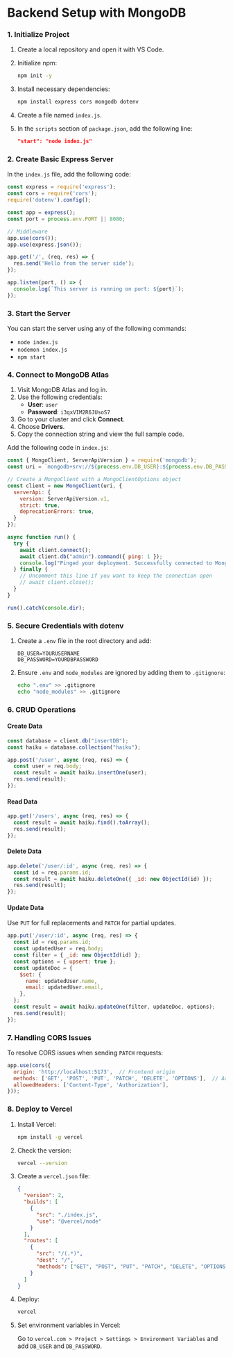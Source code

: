 # Backend Setup with MongoDB

### 1. Initialize Project

1. Create a local repository and open it with VS Code.
2. Initialize npm:

    ```bash
    npm init -y
    ```

3. Install necessary dependencies:

    ```bash
    npm install express cors mongodb dotenv
    ```

4. Create a file named `index.js`.

5. In the `scripts` section of `package.json`, add the following line:

    ```json
    "start": "node index.js"
    ```

### 2. Create Basic Express Server

In the `index.js` file, add the following code:

```javascript
const express = require('express');
const cors = require('cors');
require('dotenv').config();

const app = express();
const port = process.env.PORT || 8080;

// Middleware
app.use(cors());
app.use(express.json());

app.get('/', (req, res) => {
  res.send('Hello from the server side');
});

app.listen(port, () => {
  console.log(`This server is running on port: ${port}`);
});
```

### 3. Start the Server

You can start the server using any of the following commands:

- `node index.js`
- `nodemon index.js`
- `npm start`

### 4. Connect to MongoDB Atlas

1. Visit MongoDB Atlas and log in.
2. Use the following credentials:
   - **User**: `user`
   - **Password**: `i3qxVIM2R6JUsoS7`
3. Go to your cluster and click **Connect**.
4. Choose **Drivers**.
5. Copy the connection string and view the full sample code. 

Add the following code in `index.js`:

```javascript
const { MongoClient, ServerApiVersion } = require('mongodb');
const uri = `mongodb+srv://${process.env.DB_USER}:${process.env.DB_PASSWORD}@clustermuntasir.bwzlexy.mongodb.net/?retryWrites=true&w=majority&appName=clusterMuntasir`;

// Create a MongoClient with a MongoClientOptions object
const client = new MongoClient(uri, {
  serverApi: {
    version: ServerApiVersion.v1,
    strict: true,
    deprecationErrors: true,
  }
});

async function run() {
  try {
    await client.connect();
    await client.db("admin").command({ ping: 1 });
    console.log("Pinged your deployment. Successfully connected to MongoDB!");
  } finally {
    // Uncomment this line if you want to keep the connection open
    // await client.close();
  }
}

run().catch(console.dir);
```

### 5. Secure Credentials with dotenv

1. Create a `.env` file in the root directory and add:

    ```env
    DB_USER=YOURUSERNAME
    DB_PASSWORD=YOURDBPASSWORD
    ```

2. Ensure `.env` and `node_modules` are ignored by adding them to `.gitignore`:

    ```bash
    echo ".env" >> .gitignore
    echo "node_modules" >> .gitignore
    ```

### 6. CRUD Operations

#### Create Data

```javascript
const database = client.db("insertDB");
const haiku = database.collection("haiku");

app.post('/user', async (req, res) => {
  const user = req.body;
  const result = await haiku.insertOne(user);
  res.send(result);
});
```

#### Read Data

```javascript
app.get('/users', async (req, res) => {
  const result = await haiku.find().toArray();
  res.send(result);
});
```

#### Delete Data

```javascript
app.delete('/user/:id', async (req, res) => {
  const id = req.params.id;
  const result = await haiku.deleteOne({ _id: new ObjectId(id) });
  res.send(result);
});
```

#### Update Data

Use `PUT` for full replacements and `PATCH` for partial updates.

```javascript
app.put('/user/:id', async (req, res) => {
  const id = req.params.id;
  const updatedUser = req.body;
  const filter = { _id: new ObjectId(id) };
  const options = { upsert: true };
  const updateDoc = {
    $set: {
      name: updatedUser.name,
      email: updatedUser.email,
    },
  };
  const result = await haiku.updateOne(filter, updateDoc, options);
  res.send(result);
});
```

### 7. Handling CORS Issues

To resolve CORS issues when sending `PATCH` requests:

```javascript
app.use(cors({
  origin: 'http://localhost:5173',  // Frontend origin
  methods: ['GET', 'POST', 'PUT', 'PATCH', 'DELETE', 'OPTIONS'],  // Add PATCH method
  allowedHeaders: ['Content-Type', 'Authorization'],
}));
```

### 8. Deploy to Vercel

1. Install Vercel:

    ```bash
    npm install -g vercel
    ```

2. Check the version:

    ```bash
    vercel --version
    ```

3. Create a `vercel.json` file:

    ```json
    {
      "version": 2,
      "builds": [
        {
          "src": "./index.js",
          "use": "@vercel/node"
        }
      ],
      "routes": [
        {
          "src": "/(.*)",
          "dest": "/",
          "methods": ["GET", "POST", "PUT", "PATCH", "DELETE", "OPTIONS"]
        }
      ]
    }
    ```

4. Deploy:

    ```bash
    vercel
    ```

5. Set environment variables in Vercel:

   Go to `vercel.com > Project > Settings > Environment Variables` and add `DB_USER` and `DB_PASSWORD`.